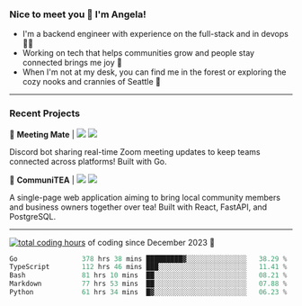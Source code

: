 ### Nice to meet you 👋 I'm Angela!

- I'm a backend engineer with experience on the full-stack and in devops 👩‍💻
- Working on tech that helps communities grow and people stay connected brings me joy 🤝
- When I'm not at my desk, you can find me in the forest or exploring the cozy nooks and crannies of Seattle 🧋

---

### Recent Projects

👾 **Meeting Mate** | [![](https://img.shields.io/badge/Code-violet.svg?style=flat-square)](https://github.com/angelajfisher/meeting-mate) [![](https://img.shields.io/badge/Site-violet.svg?style=flat-square)](https://angelajfisher.com/projects/meeting-mate)

Discord bot sharing real-time Zoom meeting updates to keep teams connected across platforms! Built with Go.

🍵 **CommuniTEA** | [![](https://img.shields.io/badge/Code-green.svg?style=flat-square)](https://gitlab.com/angelajfisher/communiTEA) [![](https://img.shields.io/badge/Demo-green.svg?style=flat-square)](https://angelajfisher.gitlab.io/communiTEA/)

A single-page web application aiming to bring local community members and business owners together over tea!  Built with React, FastAPI, and PostgreSQL.

---

<a href="https://wakatime.com/@018c1e94-8745-411f-aea1-f33be044d952"><img src="https://wakatime.com/badge/user/018c1e94-8745-411f-aea1-f33be044d952.svg?style=flat-square" alt="total coding hours" /></a> of coding since December 2023 🌊<br>
<!--START_SECTION:waka-->

```go
Go                378 hrs 38 mins █████████▓░░░░░░░░░░░░░░░   38.29 %
TypeScript        112 hrs 46 mins ███░░░░░░░░░░░░░░░░░░░░░░   11.41 %
Bash              81 hrs 10 mins  ██░░░░░░░░░░░░░░░░░░░░░░░   08.21 %
Markdown          77 hrs 53 mins  ██░░░░░░░░░░░░░░░░░░░░░░░   07.88 %
Python            61 hrs 34 mins  █▓░░░░░░░░░░░░░░░░░░░░░░░   06.23 %
```

<!--END_SECTION:waka--> 
